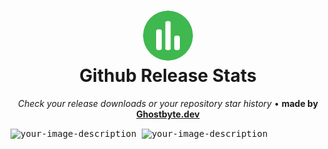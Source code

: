 <h1 align="center">
  <a href="https://preevy.dev" target="_blank" rel="noopener noreferrer">
    <picture>
      <img width="80" src="public/logo_rounded.svg" style="border-radius: 100px">
    </picture>
  </a>
  <br />
  Github Release Stats
</h1>
<p align="center"> <em>Check your release downloads or your repository star history</em> <span>&#8226;</span>
 <b>made by <a href="https://ghostbyte.dev/">Ghostbyte.dev</a></b>
</p>

<kbd>
<img src= "https://github.com/user-attachments/assets/28a72667-987f-4989-aaa0-e79c91391f75" alt="your-image-description">
</kbd>

<kbd >
<img src= "https://github.com/user-attachments/assets/365d632d-9517-4fcb-befe-bb6966171790" alt="your-image-description">
</kbd>
